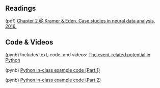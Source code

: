 ## Readings

(pdf)	[Chapter 2 @ Kramer & Eden, Case studies in neural data analysis, 2016.](/Topic-4%20The%20evoked%20response%20potential/Readings/Kramer_Eden_Chapter_2.pdf)

## Code & Videos

(pynb) Includes text, code, and videos: [The event-related potential in Python](https://mark-kramer.github.io/Case-Studies-Python/)

(pynb) [Python in-class example code (Part 1)](ERP-for-class-Part-1.ipynb)

(pynb) [Python in-class example code (Part 2)](ERP-for-class-Part-2.ipynb)
